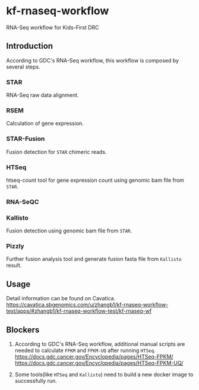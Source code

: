 # kf-rnaseq-workflow
RNA-Seq workflow for Kids-First DRC

## Introduction
According to GDC's RNA-Seq workflow, this workflow is composed by several steps.

### STAR
RNA-Seq raw data alignment.
### RSEM
Calculation of gene expression.
### STAR-Fusion
Fusion detection for `STAR` chimeric reads.
### HTSeq
htseq-count tool for gene expression count using genomic bam file from `STAR`.
### RNA-SeQC
### Kallisto
Fusion detection using genomic bam file from `STAR`.
### Pizzly
Further fusion analysis tool and generate fusion fasta file from `Kallisto` result.


## Usage
Detail information can be found on Cavatica.
https://cavatica.sbgenomics.com/u/zhangb1/kf-rnaseq-workflow-test/apps/#zhangb1/kf-rnaseq-workflow-test/kf-rnaseq-wf


## Blockers
1. According to GDC's RNA-Seq workflow, additional manual scripts are needed to calculate `FPKM` and `FPKM-UQ` after running `HTSeq`.
https://docs.gdc.cancer.gov/Encyclopedia/pages/HTSeq-FPKM/
https://docs.gdc.cancer.gov/Encyclopedia/pages/HTSeq-FPKM-UQ/

2. Some tools(like `HTSeq` and `Kallisto`) need to build a new docker image to successfully run.
